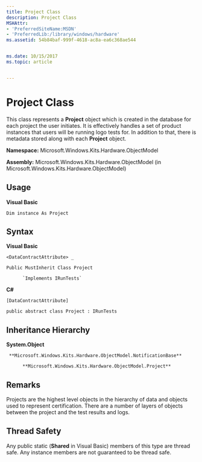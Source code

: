 ```yaml
---
title: Project Class
description: Project Class
MSHAttr:
- 'PreferredSiteName:MSDN'
- 'PreferredLib:/library/windows/hardware'
ms.assetid: 54b84baf-999f-4618-ac8a-ea6c368ae544


ms.date: 10/15/2017
ms.topic: article


---
```


# Project Class


This class represents a **Project** object which is created in the database for each project the user initiates. It is effectively handles a set of product instances that users will be running logo tests for. In addition to that, there is metadata stored along with each **Project** object.

**Namespace:** Microsoft.Windows.Kits.Hardware.ObjectModel

**Assembly:** Microsoft.Windows.Kits.Hardware.ObjectModel (in Microsoft.Windows.Kits.Hardware.ObjectModel)

## <span id="Usage"></span><span id="usage"></span><span id="USAGE"></span>Usage


**Visual Basic**

`Dim instance As Project`

## <span id="Syntax"></span><span id="syntax"></span><span id="SYNTAX"></span>Syntax


**Visual Basic**

`<DataContractAttribute> _`

`Public MustInherit Class Project`

          `Implements IRunTests`

**C#**

`[DataContractAttribute]`

`public abstract class Project : IRunTests`

## <span id="Inheritance_Hierarchy"></span><span id="inheritance_hierarchy"></span><span id="INHERITANCE_HIERARCHY"></span>Inheritance Hierarchy


**System.Object**

     **Microsoft.Windows.Kits.Hardware.ObjectModel.NotificationBase**

          **Microsoft.Windows.Kits.Hardware.ObjectModel.Project**

## <span id="Remarks"></span><span id="remarks"></span><span id="REMARKS"></span>Remarks


Projects are the highest level objects in the hierarchy of data and objects used to represent certification. There are a number of layers of objects between the project and the test results and logs.

## <span id="Thread_Safety"></span><span id="thread_safety"></span><span id="THREAD_SAFETY"></span>Thread Safety


Any public static (**Shared** in Visual Basic) members of this type are thread safe. Any instance members are not guaranteed to be thread safe.

 

 






